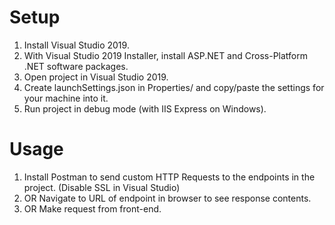 # Setup

1) Install Visual Studio 2019.
2) With Visual Studio 2019 Installer, install ASP.NET and Cross-Platform .NET software packages.
3) Open project in Visual Studio 2019.
4) Create launchSettings.json in Properties/ and copy/paste the settings for your machine into it.
5) Run project in debug mode (with IIS Express on Windows).

# Usage
1) Install Postman to send custom HTTP Requests to the endpoints in the project. (Disable SSL in Visual Studio)
2) OR Navigate to URL of endpoint in browser to see response contents.
3) OR Make request from front-end.
